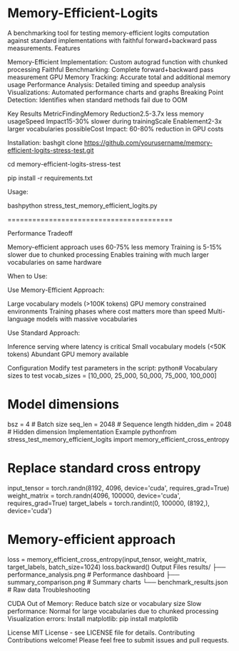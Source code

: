 # Memory-Efficient-Logits
A benchmarking tool for testing memory-efficient logits computation against standard implementations with faithful forward+backward pass measurements.
Features

Memory-Efficient Implementation: Custom autograd function with chunked processing
Faithful Benchmarking: Complete forward+backward pass measurement
GPU Memory Tracking: Accurate total and additional memory usage
Performance Analysis: Detailed timing and speedup analysis
Visualizations: Automated performance charts and graphs
Breaking Point Detection: Identifies when standard methods fail due to OOM

Key Results
MetricFindingMemory Reduction2.5-3.7x less memory usageSpeed Impact15-30% slower during trainingScale Enablement2-3x larger vocabularies possibleCost Impact: 60-80% reduction in GPU costs


Installation: 
bashgit clone https://github.com/yourusername/memory-efficient-logits-stress-test.git

cd memory-efficient-logits-stress-test

pip install -r requirements.txt

Usage:

bashpython stress_test_memory_efficient_logits.py

========================================



Performance Tradeoff

Memory-efficient approach uses 60-75% less memory
Training is 5-15% slower due to chunked processing
Enables training with much larger vocabularies on same hardware

When to Use:

Use Memory-Efficient Approach:

Large vocabulary models (>100K tokens)
GPU memory constrained environments
Training phases where cost matters more than speed
Multi-language models with massive vocabularies

Use Standard Approach:

Inference serving where latency is critical
Small vocabulary models (<50K tokens)
Abundant GPU memory available

Configuration
Modify test parameters in the script:
python# Vocabulary sizes to test
vocab_sizes = [10_000, 25_000, 50_000, 75_000, 100_000]

# Model dimensions
bsz = 4          # Batch size
seq_len = 2048   # Sequence length
hidden_dim = 2048 # Hidden dimension
Implementation Example
pythonfrom stress_test_memory_efficient_logits import memory_efficient_cross_entropy

# Replace standard cross entropy
input_tensor = torch.randn(8192, 4096, device='cuda', requires_grad=True)
weight_matrix = torch.randn(4096, 100000, device='cuda', requires_grad=True)
target_labels = torch.randint(0, 100000, (8192,), device='cuda')

# Memory-efficient approach
loss = memory_efficient_cross_entropy(input_tensor, weight_matrix, target_labels, batch_size=1024)
loss.backward()
Output Files
results/
├── performance_analysis.png     # Performance dashboard
├── summary_comparison.png       # Summary charts
└── benchmark_results.json       # Raw data
Troubleshooting

CUDA Out of Memory: Reduce batch size or vocabulary size
Slow performance: Normal for large vocabularies due to chunked processing
Visualization errors: Install matplotlib: pip install matplotlib

License
MIT License - see LICENSE file for details.
Contributing
Contributions welcome! Please feel free to submit issues and pull requests.
